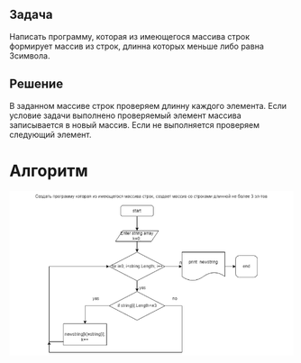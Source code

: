 ## Задача

Написать программу, которая из имеющегося массива строк формирует массив из строк, длинна которых меньше либо равна 3символа.

## Решение

В заданном массиве строк проверяем длинну каждого элемента. Если условие задачи выполнено проверяемый элемент массива записывается в новый массив. Если не выполняется проверяем следующий элемент.

# Алгоритм

![Привет,это схема!](newstring.jpg)
